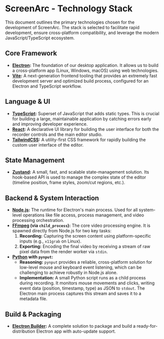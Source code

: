 # ScreenArc - Technology Stack

This document outlines the primary technologies chosen for the development of ScreenArc. The stack is selected to facilitate rapid development, ensure cross-platform compatibility, and leverage the modern JavaScript/TypeScript ecosystem.

## Core Framework

*   **[Electron](https://www.electronjs.org/):** The foundation of our desktop application. It allows us to build a cross-platform app (Linux, Windows, macOS) using web technologies.
*   **[Vite](https://vitejs.dev/):** A next-generation frontend tooling that provides an extremely fast development server and optimized build process, configured for an Electron and TypeScript workflow.

## Language & UI

*   **[TypeScript](https://www.typescriptlang.org/):** Superset of JavaScript that adds static types. This is crucial for building a large, maintainable application by catching errors early and improving developer experience.
*   **[React](https://reactjs.org/):** A declarative UI library for building the user interface for both the recorder controls and the main editor studio.
*   **[TailwindCSS](https://tailwindcss.com/):** A utility-first CSS framework for rapidly building the custom user interface of the editor.

## State Management

*   **[Zustand](https://github.com/pmndrs/zustand):** A small, fast, and scalable state-management solution. Its hook-based API is used to manage the complex state of the editor (timeline position, frame styles, zoom/cut regions, etc.).

## Backend & System Interaction

*   **[Node.js](https://nodejs.org/):** The runtime for Electron's main process. Used for all system-level operations like file access, process management, and video processing orchestration.
*   **[FFmpeg](https://ffmpeg.org/) (via `child_process`):** The core video processing engine. It is spawned directly from Node.js for two key tasks:
    1.  **Recording:** Capturing the screen content using platform-specific inputs (e.g., `x11grab` on Linux).
    2.  **Exporting:** Encoding the final video by receiving a stream of raw pixel data from the render worker via `stdin`.
*   **[Python](https://www.python.org/) with `pynput`:**
    *   **Reasoning:** `pynput` provides a reliable, cross-platform solution for low-level mouse and keyboard event listening, which can be challenging to achieve robustly in Node.js alone.
    *   **Implementation:** A small Python script runs as a child process during recording. It monitors mouse movements and clicks, writing event data (position, timestamp, type) as JSON to `stdout`. The Electron main process captures this stream and saves it to a metadata file.

## Build & Packaging

*   **[Electron Builder](https://www.electron.build/):** A complete solution to package and build a ready-for-distribution Electron app with auto-update support.
